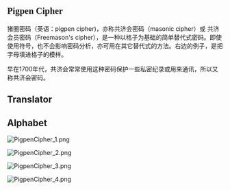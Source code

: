 <h2 style="font-family: 'Pigpen Cipher';">Pigpen Cipher</h2>

猪圈密码（英语：pigpen cipher)，亦称共济会密码（masonic cipher）或 共济会员密码（Freemason's cipher），是一种以格子为基础的简单替代式密码。即使使用符号，也不会影响密码分析，亦可用在其它替代式的方法。右边的例子，是把字母填进格子的模样。


早在1700年代，共济会常常使用这种密码保护一些私密纪录或用来通讯，所以又称共济会密码。


## Translator

<Translator conlang="Pigpen Cipher"></Translator>

## Alphabet

![PigpenCipher_1.png](https://i.loli.net/2020/09/24/9kezJhn31bRgFoO.png)

![PigpenCipher_2.png](https://i.loli.net/2020/09/24/vBQ3goUmIRW5eiy.png)

![PigpenCipher_3.png](https://i.loli.net/2020/09/24/7BAJDatdLfVlRgn.png)

![PigpenCipher_4.png](https://i.loli.net/2020/09/24/3HeSZBEs2mWzNLV.png)
